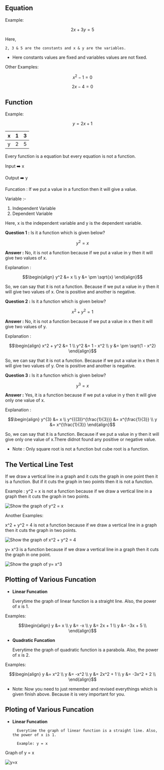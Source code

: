 
## Equation

Example:
```math
2x + 3y = 5
```

Here, 
    
    2, 3 & 5 are the constants and x & y are the variables.

- Here constants values are fixed and variables values are not fixed.

Other Examples:
```math
x^2 - 1 = 0
```
```math
2x -4 = 0
```
## Function

Example:
```math
y = 2x + 1
```
| x   | 1   | 3   |
| --- | --- | --- |
| y   | 2   | 5   |

Every function is a equation but every equation is not a function.

Input ➡️ x

Output ➡️ y

Funcation : If we put a value in a function then it will give a value.

Variable :-
1. Independent Variable
2. Dependent Variable

Here, x is the independent variable and y is the dependent variable.

**Question 1 :** Is it a function which is given below?
```math 
y^2 = x
```
**Answer :** No, it is not a function because if we put a value in y then it will give two values of x.

Explanation : 
```math
\begin{align}
y^2 &= x \\
y &= \pm \sqrt{x}
\end{align}
```
So, we can say that it is not a function. Because if we put a value in y then it will give two values of x. One is positive and another is negative.

**Question 2 :** Is it a function which is given below?
```math
x^2 + y^2 = 1
```
**Answer :** No, it is not a function because if we put a value in x then it will give two values of y.

Explanation : 
```math
\begin{align}
x^2 + y^2 &= 1 \\
y^2 &= 1 - x^2 \\
y &= \pm \sqrt{1 - x^2}
\end{align}
```
So, we can say that it is not a function. Because if we put a value in x then it will give two values of y. One is positive and another is negative.

**Question 3 :** Is it a function which is given below?
```math
y^3 = x
```
**Answer :** Yes, it is a function because if we put a value in y then it will give only one value of x.

Explanation : 

```math
\begin{align}
y^{3} &= x \\
y^{{(3)}^{\frac{1}{3}}} &= x^{\frac{1}{3}} \\
y &= x^{\frac{1}{3}}
\end{align}
```

So, we can say that it is a function. Because if we put a value in y then it will give only one value of x.There didnot found any positive or negative value.

- Note : Only square root is not a function but cube root is a function.

## The Vertical Line Test

If we draw a vertical line in a graph and it cuts the graph in one point then it is a function. But if it cuts the graph in two points then it is not a function.

Example : 
y^2 = x is not a function because if we draw a vertical line in a graph then it cuts the graph in two points.


![Show the graph of y^2 = x](https://github.com/mdrahulhasanridoy/3rd-Trimister/assets/99040899/4d438e25-ea07-4969-ab46-bd85c3345dd4)

Another Examples:

x^2 + y^2 = 4 is not a function because if we draw a vertical line in a graph then it cuts the graph in two points.

![Show the graph of x^2 + y^2 = 4](https://github.com/mdrahulhasanridoy/3rd-Trimister/assets/99040899/4d687c51-6f7a-4e35-8cc2-34a155f40c4b)

y= x^3 is a function because if we draw a vertical line in a graph then it cuts the graph in one point.

![Show the graph of y= x^3](https://github.com/mdrahulhasanridoy/3rd-Trimister/assets/99040899/b0992e64-9d9c-4152-9fb6-51ca625a11c4)

## Plotting of Various Funcation

- **Linear Funcation**

    Everytime the graph of linear function is a straight line. Also, the power of x is 1.

Examples:

```math
\begin{align}
y &= x \\
y &= -x \\
y &= 2x + 1 \\
y &= -3x + 5 \\
\end{align}
```
- **Quadratic Funcation**

    Everytime the graph of quadratic function is a parabola. Also, the power of x is 2.

Examples:

```math
\begin{align}
y &= x^2 \\
y &= -x^2 \\
y &= 2x^2 + 1 \\
y &= -3x^2 + 2 \\
\end{align}
```

- Note: Now you need to just remember and revised everythings which is given finish above. Because it is very important for you.


## Ploting of Various Funcation

- **Linear Funcation**
    
        Everytime the graph of linear function is a straight line. Also, the power of x is 1.
        
        Example: y = x

Graph of y = x

![y=x](https://github.com/mdrahulhasanridoy/3rd-Trimister/assets/99040899/d4643c3b-c913-4d5f-8f0b-b1f5eaad11f5)
